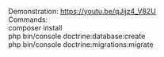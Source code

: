 
Demonstration: https://youtu.be/qJijz4_V82U <br>
Commands: <br>
composer install <br>
php bin/console doctrine:database:create <br>
php bin/console doctrine:migrations:migrate <br>

